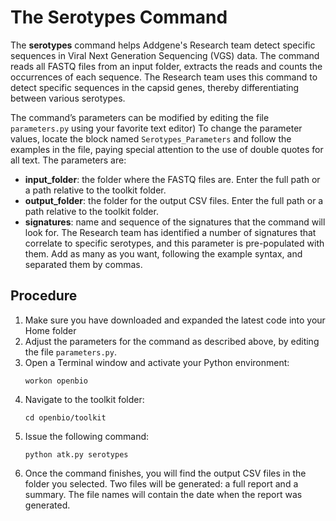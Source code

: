 # The Serotypes Command
The __serotypes__ command helps Addgene's Research team detect specific sequences in Viral Next Generation Sequencing (VGS) data. The command reads all FASTQ files from an input folder, extracts the reads and counts the occurrences of each sequence. The Research team uses this command to detect specific sequences in the capsid genes, thereby differentiating between various serotypes.

The command’s parameters can be modified by editing the file `parameters.py` using your favorite text editor) To change the parameter values, locate the block named `Serotypes_Parameters` and follow the examples in the file, paying special attention to the use of double quotes for all text. The parameters are:
* __input_folder__: the folder where the FASTQ files are. Enter the full path or a path relative to the toolkit folder.
* __output_folder__: the folder for the output CSV files. Enter the full path or a path relative to the toolkit folder.
* __signatures__: name and sequence of the signatures that the command will look for. The Research team has identified a number of signatures that correlate to specific serotypes, and this parameter is pre-populated with them.  Add as many as you want, following the example syntax, and separated them by commas. 

## Procedure
1. Make sure you have downloaded and expanded the latest code into your Home folder
1. Adjust the parameters for the command as described above, by editing the file `parameters.py`.
1. Open a Terminal window and activate your Python environment:
    ```
    workon openbio
    ```
1. Navigate to the toolkit folder:
    ```
    cd openbio/toolkit
    ```
1. Issue the following command:
    ```
    python atk.py serotypes
    ```
1. Once the command finishes, you will find the output CSV files in the folder you selected. Two files will be generated: a full report and a summary. The file names will contain the date when the report was generated.
